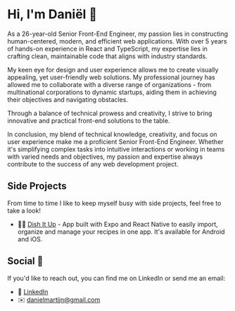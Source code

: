# Hi, I'm Daniël 👋

As a 26-year-old Senior Front-End Engineer, my passion lies in constructing human-centered, modern, and efficient web applications. With over 5 years of hands-on experience in React and TypeScript, my expertise lies in crafting clean, maintainable code that aligns with industry standards.

My keen eye for design and user experience allows me to create visually appealing, yet user-friendly web solutions. My professional journey has allowed me to collaborate with a diverse range of organizations - from multinational corporations to dynamic startups, aiding them in achieving their objectives and navigating obstacles.

Through a balance of technical prowess and creativity, I strive to bring innovative and practical front-end solutions to the table.

In conclusion, my blend of technical knowledge, creativity, and focus on user experience make me a proficient Senior Front-End Engineer. Whether it's simplifying complex tasks into intuitive interactions or working in teams with varied needs and objectives, my passion and expertise always contribute to the success of any web development project.

## Side Projects

From time to time I like to keep myself busy with side projects, feel free to take a look!

- 🧑‍🍳 [Dish It Up](https://github.com/danielkrux/dish-it-up) - App built with Expo and React Native to easily import, organize and manage your recipes in one app. It's available for Android and iOS.

<!-- - 🎮 [Connect Four](https://github.com/danielkrux/connect-four) - Fun game built with NextJS and TailWind CSS. -->

## Social 📱

If you'd like to reach out, you can find me on LinkedIn or send me an email:

- 👔 [LinkedIn](https://www.linkedin.com/in/danielkrux)
- ✉️ [danielmartijn@gmail.com](mailto:danielmartijn@gmail.com)
